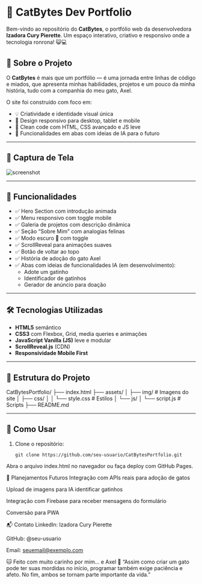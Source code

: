 # 🐾 CatBytes Dev Portfolio

Bem-vindo ao repositório do **CatBytes**, o portfólio web da desenvolvedora **Izadora Cury Pierette**. Um espaço interativo, criativo e responsivo onde a tecnologia ronrona! 😺💻

## 🚀 Sobre o Projeto

O **CatBytes** é mais que um portfólio — é uma jornada entre linhas de código e miados, que apresenta minhas habilidades, projetos e um pouco da minha história, tudo com a companhia do meu gato, Axel.

O site foi construído com foco em:
- 💡 Criatividade e identidade visual única  
- 🎨 Design responsivo para desktop, tablet e mobile  
- 🧼 Clean code com HTML, CSS avançado e JS leve  
- 🧠 Funcionalidades em abas com ideias de IA para o futuro  

---

## 📸 Captura de Tela

![screenshot](assets/img/preview.png)

---

## 🌈 Funcionalidades

- ✅ Hero Section com introdução animada  
- ✅ Menu responsivo com toggle mobile  
- ✅ Galeria de projetos com descrição dinâmica  
- ✅ Seção “Sobre Mim” com analogias felinas  
- ✅ Modo escuro 🌙 com toggle  
- ✅ ScrollReveal para animações suaves  
- ✅ Botão de voltar ao topo  
- ✅ História de adoção do gato Axel  
- ✅ Abas com ideias de funcionalidades IA (em desenvolvimento):  
  - Adote um gatinho  
  - Identificador de gatinhos  
  - Gerador de anúncio para doação  

---

## 🛠️ Tecnologias Utilizadas

- **HTML5** semântico  
- **CSS3** com Flexbox, Grid, media queries e animações  
- **JavaScript Vanilla (JS)** leve e modular  
- **ScrollReveal.js** (CDN)  
- **Responsividade Mobile First**  

---

## 📂 Estrutura do Projeto

CatBytesPortfolio/
├── index.html
├── assets/
│ ├── img/ # Imagens do site
│ ├── css/
│ │ └── style.css # Estilos
│ └── js/
│ └── script.js # Scripts
├── README.md

---

## 🧪 Como Usar

1. Clone o repositório:
   ```main
   git clone https://github.com/seu-usuario/CatBytesPortfolio.git
Abra o arquivo index.html no navegador ou faça deploy com GitHub Pages.

📌 Planejamentos Futuros
 Integração com APIs reais para adoção de gatos

 Upload de imagens para IA identificar gatinhos

 Integração com Firebase para receber mensagens do formulário

 Conversão para PWA

📬 Contato
LinkedIn: Izadora Cury Pierette

GitHub: @seu-usuario

Email: seuemail@exemplo.com

🐱 Feito com muito carinho por mim... e Axel 🐾
“Assim como criar um gato pode ter suas mordidas no início, programar também exige paciência e afeto. No fim, ambos se tornam parte importante da vida.”
